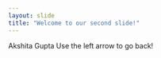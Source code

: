 ```yaml
---
layout: slide
title: "Welcome to our second slide!"
---
```

Akshita Gupta
Use the left arrow to go back!
